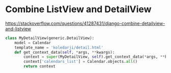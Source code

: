 # Combine ListView and DetailView 

https://stackoverflow.com/questions/41287431/django-combine-detailview-and-listview

```py 
class MyDetailView(generic.DetailView):
    model = Calendar
    template_name = 'koledarji/detail.html'
    def get_context_data(self, *args, **kwargs):
        context = super(MyDetailView, self).get_context_data(*args, **kwargs)
        context['calendars_list'] = Calendar.objects.all()
        return context
```

